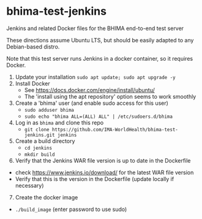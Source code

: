 # bhima-test-jenkins
Jenkins and related Docker files for the BHIMA end-to-end test server

These directions assume Ubuntu LTS, but should be easily adapted to any Debian-based distro.

Note that this test server  runs Jenkins in a docker container, so it requires Docker.

1. Update your installation
   `sudo apt update; sudo apt upgrade -y`
2. Install Docker
   - See https://docs.docker.com/engine/install/ubuntu/
   - The 'install using the apt repository' option seems to work smoothly
3. Create a 'bhima' user (and enable sudo access for this user)
   - `sudo adduser bhima`
   - `sudo echo "bhima ALL=(ALL) ALL" | /etc/sudoers.d/bhima`
4. Log in as `bhima` and clone this repo
   - `git clone https://github.com/IMA-WorldHealth/bhima-test-jenkins.git jenkins`
5. Create a build directory
   - `cd jenkins`
   - `mkdir build`
6.  Verify that the Jenkins WAR file version is up to date in the Dockerfile
   - check https://www.jenkins.io/download/ for the latest WAR file version
   - Verify that this is the version in the Dockerfile (update locally if necessary)
7.  Create the docker image
   - `./build_image`  (enter password to use sudo)
 
